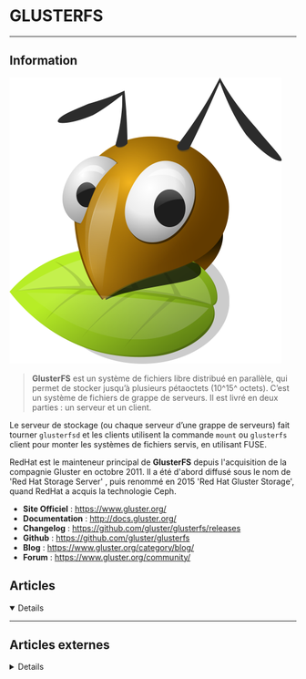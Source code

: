 # GLUSTERFS
---

## <i class="fa-solid fa-hashtag"></i> Information

![Logo](../../_media/apps/glusterfs/gluster-ant_logo.png ':size=250 :no-zoom')


> <i class="fa-solid fa-quote-left"></i> **GlusterFS** est un système de fichiers libre distribué en parallèle, qui permet de stocker jusqu’à plusieurs pétaoctets (10^15^ octets). C’est un système de fichiers de grappe de serveurs. Il est livré en deux parties : un serveur et un client.

Le serveur de stockage (ou chaque serveur d’une grappe de serveurs) fait tourner `glusterfsd` et les clients utilisent la commande `mount` ou `glusterfs` client pour monter les systèmes de fichiers servis, en utilisant FUSE.

RedHat est le mainteneur principal de **GlusterFS** depuis l'acquisition de la compagnie Gluster en octobre 2011. Il a été d'abord diffusé sous le nom de 'Red Hat Storage Server' , puis renommé en 2015 'Red Hat Gluster Storage', quand RedHat a acquis la technologie Ceph. <i class="fa-solid fa-quote-left fa-rotate-180"></i>


- <i class="fa-solid fa-globe"></i> **Site Officiel** : https://www.gluster.org/
- <i class="fa-solid fa-book"></i> **Documentation** : http://docs.gluster.org/
- <i class="fa-solid fa-file-circle-question"></i> **Changelog** : https://github.com/gluster/glusterfs/releases
- <i class="fa-brands fa-github"></i> **Github** : https://github.com/gluster/glusterfs
- <i class="fab fa-blogger-b"></i> **Blog** : https://www.gluster.org/category/blog/
- <i class="fas fa-comments"></i> **Forum** : https://www.gluster.org/community/



## <i class="fa-regular fa-newspaper"></i> Articles

<details open>

</details>

---

## <i class="fa-solid fa-glasses"></i> Articles externes

<details>

- [[Projet] GlusterFS – Ajout et gestion des clients](https://www.guillaume-leduc.fr/glusterfs-ajout-et-gestion-des-clients.html)
- [[Projet] Le stockage distribué avec GlusterFS](https://www.guillaume-leduc.fr/le-stockage-distribue-avec-glusterfs.html)
- [Comment créer un pool de stockage redondant en utilisant GlusterFS sur Ubuntu 20.04](https://www.digitalocean.com/community/tutorials/how-to-create-a-redundant-storage-pool-using-glusterfs-on-ubuntu-20-04-fr)
- [GlusterFS - découverte et prise en main](https://computerz.solutions/glusterfs/)
- [How To Create a Redundant Storage Pool Using GlusterFS on Ubuntu 18.04](https://www.digitalocean.com/community/tutorials/how-to-create-a-redundant-storage-pool-using-glusterfs-on-ubuntu-18-04)
- [How To Create a Redundant Storage Pool Using GlusterFS on Ubuntu 20.04](https://www.digitalocean.com/community/tutorials/how-to-create-a-redundant-storage-pool-using-glusterfs-on-ubuntu-20-04)
- [Retrouver des fichiers supprimés sur une brick Gluster](https://blog.zwindler.fr/2017/08/16/recuperer-des-fichiers-sur-brick-gluster/)

</details>
